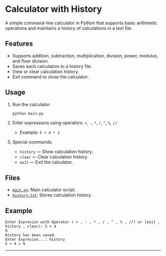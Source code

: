 # Calculator with History

A simple command-line calculator in Python that supports basic arithmetic operations and maintains a history of calculations in a text file.

## Features

- Supports addition, subtraction, multiplication, division, power, modulus, and floor division.
- Saves each calculation to a history file.
- View or clear calculation history.
- Exit command to close the calculator.

## Usage

1. Run the calculator:
    ```sh
    python main.py
    ```

2. Enter expressions using operators: `+`, `-`, `*`, `/`, `^`, `%`, `//`
    - Example: `5 + 4 * 2`

3. Special commands:
    - `history` — Show calculation history.
    - `clear` — Clear calculation history.
    - `exit` — Exit the calculator.

## Files

- [`main.py`](main.py): Main calculator script.
- [`history.txt`](history.txt): Stores calculation history.

## Example

```
Enter Expresion with Operator ( + , - , * , / , ^ , % , //) or (exit , history , clear): 5 + 4
9
History has been saved.
Enter Expresion...: history
5 + 4 = 9
```

---
